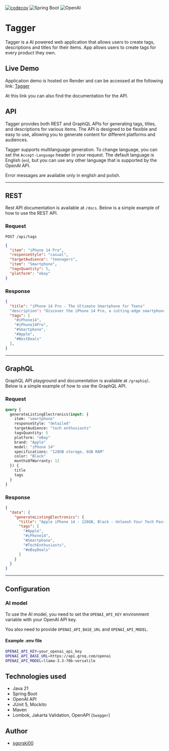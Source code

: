 [![codecov](https://codecov.io/gh/sgorski00/Tagger/graph/badge.svg?token=D8F3ILZU6X)](https://codecov.io/gh/sgorski00/Tagger)
![Spring Boot](https://img.shields.io/badge/Spring%20Boot-6DB33F?logo=spring-boot&logoColor=white)
![OpenAI](https://img.shields.io/badge/OpenAI-412991?logo=openai&logoColor=white)

# Tagger

Tagger is a AI powered web application that allows users to create tags, descriptions and titles for their items.
App allows users to create tags for every product they own.

## Live Demo

Application demo is hosted on Render and can be accessed at the following link:
[Tagger](https://tagger-kohq.onrender.com)

At this link you can also find the documentation for the API.

## API

Tagger provides both REST and GraphQL APIs for generating tags, titles, and descriptions for various items. The API is designed to be flexible and easy to use, allowing you to generate content for different platforms and audiences.

Tagger supports multilanguage generation. To change language, you can set the `Accept-Language` header in your request.
The default language is English (`en`), but you can use any other language that is supported by the OpenAI API.

Error messages are available only in english and polish.

---

## REST

Rest API documentation is available at `/docs`. Below is a simple example of how to use the REST API.

### Request
`POST /api/tags`

```json
{
  "item": "iPhone 14 Pro",
  "responseStyle": "casual",
  "targetAudience": "teenagers",
  "item": "Smartphone",
  "tagsQuantity": 5,
  "platform": "ebay"
}
```

### Response
```json
{
  "title": "iPhone 14 Pro - The Ultimate Smartphone for Teens"
  "description": "Discover the iPhone 14 Pro, a cutting-edge smartphone designed for teenagers. With its sleek design and advanced features, it's the perfect device for staying connected and entertained.",
  "tags": [
    "#iPhone14",
    "#iPhone14Pro",
    "#Smartphone",
    "#Apple",
    "#BestDeals"
  ],
}
```

---

## GraphQL

GraphQL API playground and documentation is available at `/graphiql`. Below is a simple example of how to use the GraphQL API.

### Request

```graphql
query {
  generateListingElectronics(input: {
    item: "smartphone"
    responseStyle: "detailed"
    targetAudience: "tech enthusiasts"
    tagsQuantity: 5
    platform: "eBay"
    brand: "Apple"
    model: "iPhone 14"
    specifications: "128GB storage, 6GB RAM"
    color: "Black"
    monthsOfWarranty: 12
  }) {
    title
    tags
  }
}
```

### Response

```json
{
  "data": {
    "generateListingElectronics": {
      "title": "Apple iPhone 14 - 128GB, Black - Unleash Your Tech Passion",
      "tags": [
        "#Apple",
        "#iPhone14",
        "#Smartphone",
        "#TechEnthusiasts",
        "#eBayDeals"
      ]
    }
  }
}
```

---

## Configuration

### AI model
To use the AI model, you need to set the `OPENAI_API_KEY` environment variable with your OpenAI API key. 

You also need to provide `OPENAI_API_BASE_URL` and `OPENAI_API_MODEL`.

#### Example .env file
```bash
OPENAI_API_KEY=your_openai_api_key
OPENAI_API_BASE_URL=https://api.groq.com/openai
OPENAI_API_MODEL=llama-3.3-70b-versatile
```

## Technologies used

- Java 21
- Spring Boot
- OpenAI API
- JUnit 5, Mockito
- Maven
- Lombok, Jakarta Validation, OpenAPI (`Swagger`)

## Author

- [sgorski00](https://github.com/sgorski00)
